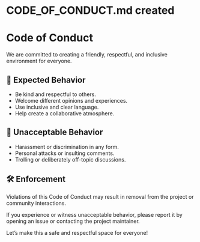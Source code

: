 # CODE_OF_CONDUCT.md created
# Code of Conduct

We are committed to creating a friendly, respectful, and inclusive environment for everyone.

## 💬 Expected Behavior
- Be kind and respectful to others.
- Welcome different opinions and experiences.
- Use inclusive and clear language.
- Help create a collaborative atmosphere.

## 🚫 Unacceptable Behavior
- Harassment or discrimination in any form.
- Personal attacks or insulting comments.
- Trolling or deliberately off-topic discussions.

## 🛠 Enforcement
Violations of this Code of Conduct may result in removal from the project or community interactions.

If you experience or witness unacceptable behavior, please report it by opening an issue or contacting the project maintainer.

Let’s make this a safe and respectful space for everyone!
